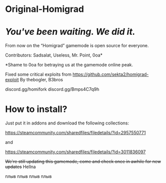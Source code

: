 # Original-Homigrad
# _You've been waiting. We did it._ 
From now on the “Homigrad” gamemode is open source for everyone.


Contributors: Sadsalat, Useless, Mr. Point, 0oa*

*Shame to 0oa for betraying us at the gamemode online peak. 


Fixed some critical exploits from https://github.com/sekta2/homigrad-exploit
By thebogler, B3bros

discord.gg/homifork
discord.gg/Bmps4C7q9h


# How to install?
Just put it in addons and download the following collections:

https://steamcommunity.com/sharedfiles/filedetails/?id=2957550771

and

https://steamcommunity.com/sharedfiles/filedetails/?id=3011836097

~~We're still updating this gamemode, come and check once in awhile for new updates~~ Hellna

плыв
плыв
плыв
плыв
